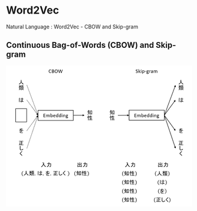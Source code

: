 # Word2Vec

Natural Language : Word2Vec - CBOW and Skip-gram

## Continuous Bag-of-Words (CBOW) and Skip-gram

<img src="word2vec.png" align="center">
